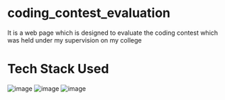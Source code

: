# coding_contest_evaluation
It is a web page which is designed to evaluate the coding contest which was held under my supervision on my college


# Tech Stack Used
![image](https://github.com/Om-Shankar-Thakur/coding_contest_evaluation/assets/102334161/6506df29-d3db-43b2-b81e-c97565d10b99)
![image](https://github.com/Om-Shankar-Thakur/coding_contest_evaluation/assets/102334161/d4819715-3896-4b59-af30-2e66a3fc6231)
![image](https://github.com/Om-Shankar-Thakur/coding_contest_evaluation/assets/102334161/46cf920c-9dde-4531-ab53-f83828b65c31)
